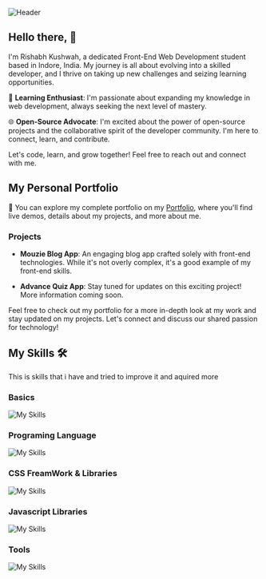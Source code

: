 
![Header](https://i.ibb.co/WkVXB92/github-header-image-1.png)



## Hello there, 👋

I'm Rishabh Kushwah, a dedicated Front-End Web Development student based in Indore, India. My journey is all about evolving into a skilled developer, and I thrive on taking up new challenges and seizing learning opportunities.

🌱 **Learning Enthusiast**: I'm passionate about expanding my knowledge in web development, always seeking the next level of mastery.

🌐 **Open-Source Advocate**: I'm excited about the power of open-source projects and the collaborative spirit of the developer community. I'm here to connect, learn, and contribute.

Let's code, learn, and grow together! Feel free to reach out and connect with me.



## My Personal Portfolio

🚀 You can explore my complete portfolio on my [Portfolio](https://rishabhkushwah.netlify.app/), where you'll find live demos, details about my projects, and more about me.

### Projects

- **Mouzie Blog App**: An engaging blog app crafted solely with front-end technologies. While it's not overly complex, it's a good example of my front-end skills.

- **Advance Quiz App**: Stay tuned for updates on this exciting project! More information coming soon.

Feel free to check out my portfolio for a more in-depth look at my work and stay updated on my projects. Let's connect and discuss our shared passion for technology!

##  My Skills 🛠

This is skills that i have and tried to improve it and aquired more

### Basics 
![My Skills](https://skillicons.dev/icons?i=html,css)

### Programing Language 

![My Skills](https://skillicons.dev/icons?i=js)

### CSS FreamWork & Libraries

![My Skills](https://skillicons.dev/icons?i=bootstrap,tailwind)

### Javascript Libraries 

![My Skills](https://skillicons.dev/icons?i=react)

### Tools

![My Skills](https://skillicons.dev/icons?i=git,github,vscode,netlify,vercel,)



<!-- ![GitHub stats](https://github-readme-stats.vercel.app/api?username=rjkush17&show_icons=true&hide_border=true) --



## 🔗 Other Perofiles
[![portfolio](https://img.shields.io/badge/my_portfolio-000?style=for-the-badge&logo=ko-fi&logoColor=white)](https://rishabhkushwah.netlify.app/)

[![linkedin](https://img.shields.io/badge/linkedin-0A66C2?style=for-the-badge&logo=linkedin&logoColor=white)](https://www.linkedin.com/in/rjkush17/)

[![twitter](https://img.shields.io/badge/instagram-1DA1F2?style=for-the-badge&logo=instagram&logoColor=white)](https://www.instagram.com/rjkush17/)

### Other Facts About Me

- 🎵 **Music Enthusiast**: I have a deep love for music and enjoy exploring various genres. Feel free to share your favorite artists or songs with me!

- 🎮 **Mobile Gamer**: I'm an avid mobile gamer, and I'm always up for discussing the latest mobile games, strategies, or gaming experiences. Let's share our high scores!

- 🌐 **Internet Explorer**: The internet is my playground. I'm constantly exploring, learning, and discovering new things online. If you have any interesting websites, articles, or online communities to recommend, I'm all ears.

Feel free to connect with me on these interests, and let's share our passion for music, mobile games, and the vast world of the internet!


